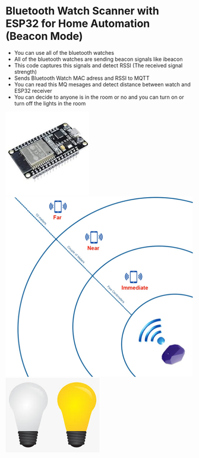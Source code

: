 # Bluetooth Watch Scanner with ESP32 for Home Automation (Beacon Mode)

* You can use all of the bluetooth watches
* All of the bluetooth watches are sending beacon signals like ibeacon
* This code captures this signals and detect RSSI (The received signal strength)
* Sends Bluetooth Watch MAC adress and RSSI to MQTT 
* You can read this MQ mesages and detect distance between watch and ESP32 receiver
* You can decide to anyone is in the room or no and you can turn on or turn off the lights in the room


![alt text](https://github.com/taskma/Bluetooth_Watch_Scanner_Home_Automation/blob/master/esp32.jpeg)
![alt text](https://github.com/taskma/Bluetooth_Watch_Scanner_Home_Automation/blob/master/beacon.jpg)
![alt text](https://github.com/taskma/Bluetooth_Watch_Scanner_Home_Automation/blob/master/lamp.jpeg)
